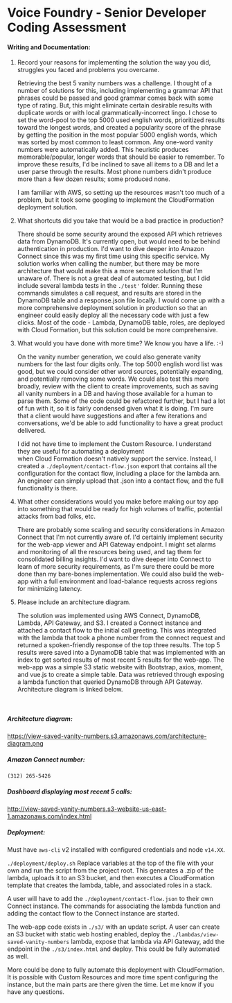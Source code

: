 # Voice Foundry - Senior Developer Coding Assessment

#### Writing and Documentation:

1. Record your reasons for implementing the solution the way you did, struggles you faced and problems you overcame.

    Retrieving the best 5 vanity numbers was a challenge. I thought of a number of solutions for this, including 
    implementing a grammar API that phrases could be passed and good grammar comes back with some type of rating. 
    But, this might eliminate certain desirable results with duplicate words or with local grammatically-incorrect lingo. 
    I chose to set the word-pool to the top 5000 used english words, prioritized results toward the longest words,
    and created a popularity score of the phrase by getting the position in the most popular 5000 english words,
    which was sorted by most common to least common. Any one-word vanity numbers were automatically added.
    This heuristic produces memorable/popular, longer words that should be easier to remember.
    To improve these results, I'd be inclined to save all items to a DB and let a user parse through the results. 
    Most phone numbers didn't produce more than a few dozen results; some produced none. 
    
    I am familiar with AWS, so setting up the resources wasn't too much of a problem, but it took some googling to 
    implement the CloudFormation deployment solution. 

2. What shortcuts did you take that would be a bad practice in production?

    There should be some security around the exposed API which retrieves data from DynamoDB. It's currently open, but 
    would need to be behind authentication in production. I'd want to dive deeper into Amazon Connect since this was 
    my first time using this specific service. My solution works when calling the number, but there may be more architecture
    that would make this a more secure solution that I'm unaware of. There is not a great deal of automated testing, 
    but I did include several lambda tests in the `./test'` folder. Running these commands simulates a call request, 
    and results are stored in the DynamoDB table and a response.json file locally. I would come up with a more comprehensive
    deployment solution in production so that an engineer could easily deploy all the necessary code with just a few clicks.
    Most of the code - Lambda, DynamoDB table, roles, are deployed with Cloud Formation, but this solution could be more 
    comprehensive. 
   
3. What would you have done with more time? We know you have a life. :-)

    On the vanity number generation, we could also generate vanity numbers for the last four digits only. The top 5000 english word list
    was good, but we could consider other word sources, potentially expanding, and potentially removing some words.
    We could also test this more broadly, review with the client to create improvements, such as saving all 
    vanity numbers in a DB and having those available for a human to parse them. Some of the code could be refactored further,
    but I had a lot of fun with it, so it is fairly condensed given what it is doing. I'm sure that a client would have suggestions 
    and after a few iterations and conversations, we'd be able to add functionality to have a great product delivered. 
    
    I did not have time to implement the Custom Resource. I understand they are useful for automating a deployment  
    when Cloud Formation doesn't natively support the service. Instead, I created a `./deployment/contact-flow.json` export that contains 
    all the configuration for the contact flow, including a place for the lambda arn. An engineer can simply upload that .json into a contact flow, 
    and the full functionality is there. 

4. What other considerations would you make before making our toy app into something that would be ready for high volumes of traffic, potential attacks from bad folks, etc.

    There are probably some scaling and security considerations in Amazon Connect that I'm not currently aware of. I'd certainly
    implement security for the web-app viewer and API Gateway endpoint. I might set alarms and monitoring of all the resources being used, and
    tag them for consolidated billing insights. I'd want to dive deeper into Connect to learn of more security requirements,
    as I'm sure there could be more done than my bare-bones implementation. We could also build the web-app with a full 
    environment and load-balance requests across regions for minimizing latency. 

5. Please include an architecture diagram.

    The solution was implemented using AWS Connect, DynamoDB, Lambda, API Gateway, and S3. I created a Connect instance 
    and attached a contact flow to the initial call greeting. This was integrated with the lambda that took a phone number 
    from the connect request and returned a spoken-friendly response of the top three results. 
    The top 5 results were saved into a DynamoDB table that was implemented with an index to get sorted results of most 
    recent 5 results for the web-app. The web-app was a simple S3 static website with Bootstrap, axios, moment, and vue.js to 
    create a simple table. Data was retrieved through exposing a lambda function that queried DynamoDB through API Gateway. 
    Architecture diagram is linked below. 
<br>

##### Architecture diagram:
<a target="_blank" href="https://view-saved-vanity-numbers.s3.amazonaws.com/architecture-diagram.png">
https://view-saved-vanity-numbers.s3.amazonaws.com/architecture-diagram.png
</a>
    
##### Amazon Connect number:
`(312) 265-5426`

##### Dashboard displaying most recent 5 calls:
<a target="_blank" href="http://view-saved-vanity-numbers.s3-website-us-east-1.amazonaws.com/index.html">
http://view-saved-vanity-numbers.s3-website-us-east-1.amazonaws.com/index.html
</a>

##### Deployment:

Must have `aws-cli` v2 installed with configured credentials and node `v14.XX`. 

`./deployment/deploy.sh`
Replace variables at the top of the file with your own and run the script from the project root. This generates a .zip
of the lambda, uploads it to an S3 bucket, and then executes a CloudFormation template that creates the lambda, table, and
associated roles in a stack. 

A user will have to add the `./deployment/contact-flow.json` to their own Connect instance. The commands for associating 
the lambda function and adding the contact flow to the Connect instance are started. 

The web-app code exists in `./s3/` with an update script. A user can create an S3 bucket with static web hosting enabled, 
deploy the `./lambdas/view-saved-vanity-numbers` lambda, expose that lambda via API Gateway, add the endpoint in the `./s3/index.html`
and deploy. This could be fully automated as well. 

More could be done to fully automate this deployment with CloudFormation. It is possible with Custom Resources and
more time spent configuring the instance, but the main parts are there given the time. Let me know if you have any questions. 
